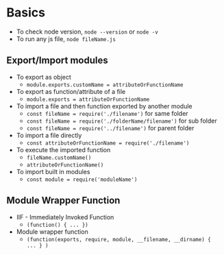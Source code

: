 # Basics
- To check node version, `node --version` or `node -v`
- To run any js file, `node fileName.js`

## Export/Import modules
- To export as object
    - `module.exports.customName = attributeOrFunctionName`
- To export as function/attribute of a file
    - `module.exports = attributeOrFunctionName`
- To import a file and then function exported by another module
    - `const fileName = require('./filename')` for same folder
    - `const fileName = require('./folderName/filename')` for sub folder
    - `const fileName = require('../filename')` for parent folder
- To import a file directly
    - `const attributeOrFunctionName = require('./filename')`
- To execute the imported function 
    - `fileName.customName()`
    - `attributeOrFunctionName()`
- To import built in modules
    - `const module = require('moduleName')`

## Module Wrapper Function
- IIF - Immediately Invoked Function
    - `(function() { ... })`
- Module wrapper function
    - `(function(exports, require, module, __filename, __dirname) { ... } )`